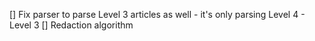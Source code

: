 [] Fix parser to parse Level 3 articles as well - it's only parsing Level 4 - Level 3
[] Redaction algorithm 